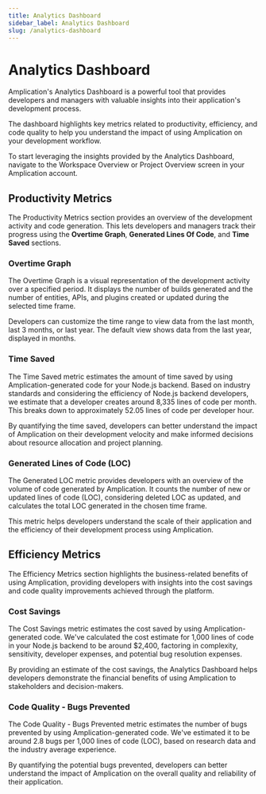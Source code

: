 ```yaml
---
title: Analytics Dashboard
sidebar_label: Analytics Dashboard
slug: /analytics-dashboard
---
```


# Analytics Dashboard

Amplication's Analytics Dashboard is a powerful tool that provides developers and managers with valuable insights into their application's development process.

The dashboard highlights key metrics related to productivity, efficiency, and code quality to help you understand the impact of using Amplication on your development workflow.

To start leveraging the insights provided by the Analytics Dashboard, navigate to the Workspace Overview or Project Overview screen in your Amplication account.

## Productivity Metrics

The Productivity Metrics section provides an overview of the development activity and code generation. This lets developers and managers track their progress using the **Overtime Graph**, **Generated Lines Of Code**, and **Time Saved** sections.

### Overtime Graph

The Overtime Graph is a visual representation of the development activity over a specified period. It displays the number of builds generated and the number of entities, APIs, and plugins created or updated during the selected time frame.

Developers can customize the time range to view data from the last month, last 3 months, or last year. The default view shows data from the last year, displayed in months.

### Time Saved

The Time Saved metric estimates the amount of time saved by using Amplication-generated code for your Node.js backend. Based on industry standards and considering the efficiency of Node.js backend developers, we estimate that a developer creates around 8,335 lines of code per month. This breaks down to approximately 52.05 lines of code per developer hour.

By quantifying the time saved, developers can better understand the impact of Amplication on their development velocity and make informed decisions about resource allocation and project planning.

### Generated Lines of Code (LOC)

The Generated LOC metric provides developers with an overview of the volume of code generated by Amplication. It counts the number of new or updated lines of code (LOC), considering deleted LOC as updated, and calculates the total LOC generated in the chosen time frame.

This metric helps developers understand the scale of their application and the efficiency of their development process using Amplication.

## Efficiency Metrics

The Efficiency Metrics section highlights the business-related benefits of using Amplication, providing developers with insights into the cost savings and code quality improvements achieved through the platform.

### Cost Savings

The Cost Savings metric estimates the cost saved by using Amplication-generated code. We've calculated the cost estimate for 1,000 lines of code in your Node.js backend to be around $2,400, factoring in complexity, sensitivity, developer expenses, and potential bug resolution expenses.

By providing an estimate of the cost savings, the Analytics Dashboard helps developers demonstrate the financial benefits of using Amplication to stakeholders and decision-makers.

### Code Quality - Bugs Prevented

The Code Quality - Bugs Prevented metric estimates the number of bugs prevented by using Amplication-generated code. We've estimated it to be around 2.8 bugs per 1,000 lines of code (LOC), based on research data and the industry average experience.

By quantifying the potential bugs prevented, developers can better understand the impact of Amplication on the overall quality and reliability of their application.
